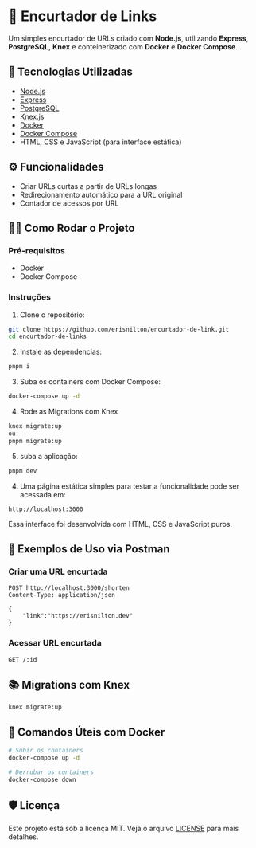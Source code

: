 # 🔗 Encurtador de Links

Um simples encurtador de URLs criado com **Node.js**, utilizando **Express**, **PostgreSQL**, **Knex** e conteinerizado com **Docker** e **Docker Compose**.

## 🚀 Tecnologias Utilizadas

* [Node.js](https://nodejs.org/)
* [Express](https://expressjs.com/)
* [PostgreSQL](https://www.postgresql.org/)
* [Knex.js](https://knexjs.org/)
* [Docker](https://www.docker.com/)
* [Docker Compose](https://docs.docker.com/compose/)
* HTML, CSS e JavaScript (para interface estática)

## ⚙️ Funcionalidades

* Criar URLs curtas a partir de URLs longas
* Redirecionamento automático para a URL original
* Contador de acessos por URL

## 🧑‍💻 Como Rodar o Projeto

### Pré-requisitos

* Docker
* Docker Compose

### Instruções

1. Clone o repositório:

```bash
git clone https://github.com/erisnilton/encurtador-de-link.git
cd encurtador-de-links
```

2. Instale as dependencias:
```bash
pnpm i
```

3. Suba os containers com Docker Compose:

```bash
docker-compose up -d
```

4. Rode as Migrations com Knex
```bash
knex migrate:up
ou
pnpm migrate:up
```

5. suba a aplicação:
```bash
pnpm dev
```

4. Uma página estática simples para testar a funcionalidade pode ser acessada em:

```
http://localhost:3000
```

Essa interface foi desenvolvida com HTML, CSS e JavaScript puros.



## 📝 Exemplos de Uso via Postman

### Criar uma URL encurtada

```
POST http://localhost:3000/shorten
Content-Type: application/json

{   
    "link":"https://erisnilton.dev"
}

```

### Acessar URL encurtada

```
GET /:id
```

## 📚 Migrations com Knex

```bash
knex migrate:up
```

## 🐳 Comandos Úteis com Docker

```bash
# Subir os containers
docker-compose up -d

# Derrubar os containers
docker-compose down
```

## 🛡️ Licença

Este projeto está sob a licença MIT. Veja o arquivo [LICENSE](LICENSE) para mais detalhes.
